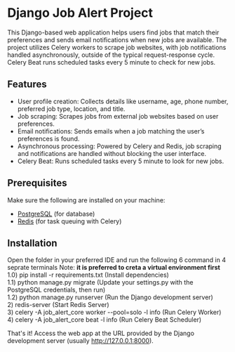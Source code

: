 # Django Job Alert Project

This Django-based web application helps users find jobs that match their preferences and sends email notifications when new jobs are available. The project utilizes Celery workers to scrape job websites, with job notifications handled asynchronously, outside of the typical request-response cycle. Celery Beat runs scheduled tasks every 5 minute to check for new jobs.

## Features
- User profile creation: Collects details like username, age, phone number, preferred job type, location, and title.
- Job scraping: Scrapes jobs from external job websites based on user preferences.
- Email notifications: Sends emails when a job matching the user’s preferences is found.
- Asynchronous processing: Powered by Celery and Redis, job scraping and notifications are handled without blocking the user interface.
- Celery Beat: Runs scheduled tasks every 5 minute to look for new jobs.

## Prerequisites

Make sure the following are installed on your machine:
- [PostgreSQL](https://www.postgresql.org/) (for database)
- [Redis](https://redis.io/) (for task queuing with Celery)

## Installation 
Open the folder in your preferred IDE and run the following 6 command in 4 seprate terminals
Note: **it is preferred to creta a virtual environment first** <br>
1.0) pip install -r requirements.txt (Install dependencies) <br>
1.1) python manage.py migrate (Update your settings.py with the PostgreSQL credentials, then run) <br>
1.2) python manage.py runserver (Run the Django development server) <br>
2) redis-server (Start Redis Server) <br>
3) celery -A job_alert_core worker --pool=solo -l info (Run Celery Worker) <br>
4) celery -A job_alert_core beat -l info (Run Celery Beat Scheduler) <br>

That's it! Access the web app at the URL provided by the Django development server (usually http://127.0.0.1:8000).

